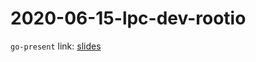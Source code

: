 # 2020-06-15-lpc-dev-rootio

`go-present` link: [slides](https://talks.godoc.org/github.com/sbinet/talks/2020/2020-06-15-lpc-dev-rootio/talk.slide)

